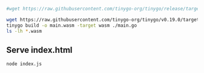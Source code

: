 

```bash
#wget https://raw.githubusercontent.com/tinygo-org/tinygo/release/targets/wasm_exec.js

wget https://raw.githubusercontent.com/tinygo-org/tinygo/v0.19.0/targets/wasm_exec.js
tinygo build -o main.wasm -target wasm ./main.go
ls -lh *.wasm
```

## Serve index.html

```bash
node index.js
```
